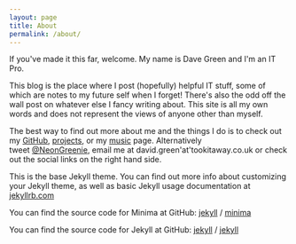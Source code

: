 ```yaml
---
layout: page
title: About
permalink: /about/
---
```


If you've made it this far, welcome. My name is Dave Green and I'm an IT Pro.

This blog is the place where I post (hopefully) helpful IT stuff, some of which are notes to my future self when I forget! There's also the odd off the wall post on whatever else I fancy writing about. This site is all my own words and does not represent the views of anyone other than myself.

The best way to find out more about me and the things I do is to check out my <a href="https://github.com/davegreen">GitHub</a>, <a href="http://tookitaway.co.uk/projects/">projects</a>, or my <a href="http://tookitaway.co.uk/music/">music</a> page. Alternatively tweet <a href="https://twitter.com/neongreenie">@NeonGreenie</a>, email me at david.green'at'tookitaway.co.uk or check out the social links on the right hand side.

This is the base Jekyll theme. You can find out more info about customizing your Jekyll theme, as well as basic Jekyll usage documentation at [jekyllrb.com](https://jekyllrb.com/)

You can find the source code for Minima at GitHub:
[jekyll][jekyll-organization] /
[minima](https://github.com/jekyll/minima)

You can find the source code for Jekyll at GitHub:
[jekyll][jekyll-organization] /
[jekyll](https://github.com/jekyll/jekyll)


[jekyll-organization]: https://github.com/jekyll
